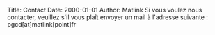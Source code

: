 Title: Contact
Date: 2000-01-01
Author: Matlink
Si vous voulez nous contacter, veuillez s'il vous plaît envoyer un mail à l'adresse suivante : pgcd[at]matlink[point]fr
